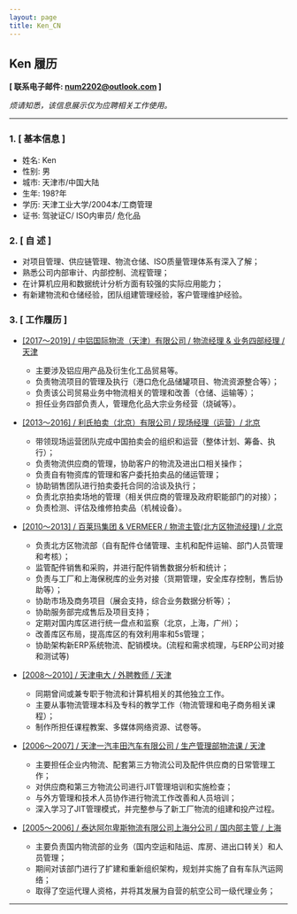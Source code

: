 ```yaml
---
layout: page
title: Ken_CN
---
```


## Ken 履历

**[ 联系电子邮件: num2202@outlook.com ]**

*烦请知悉，该信息展示仅为应聘相关工作使用。*

---

### 1. [ 基本信息 ]

- 姓名: Ken
- 性别: 男
- 城市: 天津市/中国大陆
- 生年: 198?年
- 学历: 天津工业大学/2004本/工商管理
- 证书: 驾驶证C/ ISO内审员/ 危化品

### 2. [ 自  述 ]

- 对项目管理、供应链管理、物流仓储、ISO质量管理体系有深入了解；
- 熟悉公司内部审计、内部控制、流程管理；
- 在计算机应用和数据统计分析方面有较强的实际应用能力；
- 有新建物流和仓储经验，团队组建管理经验，客户管理维护经验。

### 3. [ 工作履历 ]

- <u>[2017～2019] / 中铝国际物流（天津）有限公司 / 物流经理 & 业务四部经理 / 天津</u>

  - 主要涉及铝应用产品及衍生化工品贸易等。
  - 负责物流项目的管理及执行（港口危化品储罐项目、物流资源整合等）；
  - 负责该公司贸易业务中物流相关的管理和改善（仓储、运输等）；
  - 担任业务四部负责人，管理危化品大宗业务经营（烧碱等）。

- <u>[2013～2016] / 利氏拍卖（北京）有限公司 / 现场经理（运营）/ 北京</u>

  - 带领现场运营团队完成中国拍卖会的组织和运营（整体计划、筹备、执行）；
  - 负责物流供应商的管理，协助客户的物流及进出口相关操作；
  - 负责自有物资库的管理和客户委托拍卖品的储运管理；
  - 协助销售团队进行拍卖委托合同的洽谈及执行；
  - 负责北京拍卖场地的管理（相关供应商的管理及政府职能部门的对接）；
  - 负责检测、评估及维修拍卖品（机械设备）。

- <u>[2010～2013] / 百莱玛集团 & VERMEER / 物流主管(北方区物流经理) / 北京</u>

  - 负责北方区物流部（自有配件仓储管理、主机和配件运输、部门人员管理和考核）；
  - 监管配件销售和采购，并进行配件销售数据分析和统计；
  - 负责与工厂和上海保税库的业务对接（货期管理，安全库存控制，售后协助等）；
  - 协助市场及商务项目（展会支持，综合业务数据分析等）；
  - 协助服务部完成售后及项目支持；
  - 定期对国内库区进行统一盘点和监察（北京，上海，广州）；
  - 改善库区布局，提高库区的有效利用率和5s管理；
  - 协助架构新ERP系统物流、配销模块。(流程和需求梳理，与ERP公司对接和测试等)

- <u>[2008～2010] / 天津电大 / 外聘教师 / 天津</u>

  - 同期曾间或兼专职于物流和计算机相关的其他独立工作。
  - 主要从事物流管理本科及专科的教学工作（物流管理和电子商务相关课程）；
  - 制作所担任课程教案、多媒体网络资源、试卷等。

- <u>[2006～2007] / 天津一汽丰田汽车有限公司 / 生产管理部物流课 / 天津</u>

  - 主要担任企业内物流、配套第三方物流公司及配件供应商的日常管理工作；
  - 对供应商和第三方物流公司进行JIT管理培训和实施检查；
  - 与外方管理和技术人员协作进行物流工作改善和人员培训；
  - 深入学习了JIT管理模式，并完整参与了新工厂物流的组建和投产过程。

- <u>[2005～2006] / 泰达阿尔卑斯物流有限公司上海分公司 / 国内部主管 / 上海</u>

  - 主要负责国内物流部的业务（国内空运和陆运、库房、进出口转关）和人员管理；
  - 期间对该部门进行了扩建和重新组织架构，规划并实施了自有车队汽运网络；
  - 取得了空运代理人资格，并将其发展为自营的航空公司一级代理业务；

---
